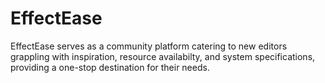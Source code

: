 # EffectEase
 
EffectEase serves as a community platform catering to new editors grappling with inspiration, resource availabilty, and system specifications, providing a one-stop destination for their needs.
